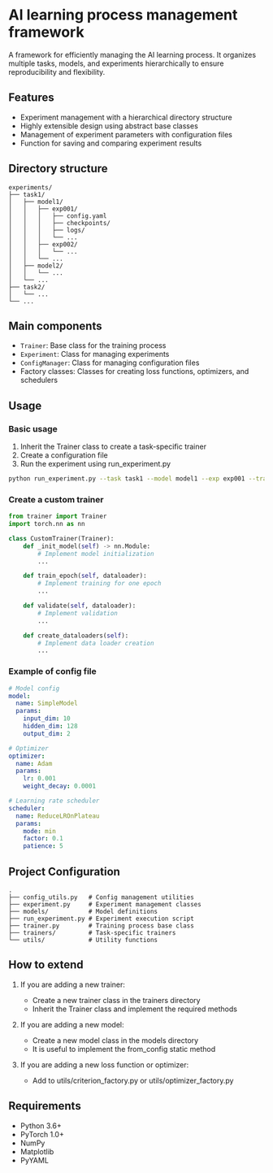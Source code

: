 # AI learning process management framework

A framework for efficiently managing the AI ​​learning process. It organizes multiple tasks, models, and experiments hierarchically to ensure reproducibility and flexibility.

## Features

- Experiment management with a hierarchical directory structure
- Highly extensible design using abstract base classes
- Management of experiment parameters with configuration files
- Function for saving and comparing experiment results

## Directory structure

```
experiments/
├── task1/
│   ├── model1/
│   │   ├── exp001/
│   │   │   ├── config.yaml
│   │   │   ├── checkpoints/
│   │   │   ├── logs/
│   │   │   └── ...
│   │   ├── exp002/
│   │   │   └── ...
│   │   └── ...
│   ├── model2/
│   │   └── ...
│   └── ...
├── task2/
│   └── ...
└── ...
```

## Main components
- `Trainer`: Base class for the training process
- `Experiment`: Class for managing experiments
- `ConfigManager`: Class for managing configuration files
- Factory classes: Classes for creating loss functions, optimizers, and schedulers

## Usage

### Basic usage

1. Inherit the Trainer class to create a task-specific trainer
2. Create a configuration file
3. Run the experiment using run_experiment.py

```bash
python run_experiment.py --task task1 --model model1 --exp exp001 --trainer_class CustomTrainer --base_config examples/default_config.yaml
```

### Create a custom trainer

```python
from trainer import Trainer
import torch.nn as nn

class CustomTrainer(Trainer):
    def _init_model(self) -> nn.Module:
        # Implement model initialization
        ...

    def train_epoch(self, dataloader):
        # Implement training for one epoch
        ...

    def validate(self, dataloader):
        # Implement validation
        ...

    def create_dataloaders(self):
        # Implement data loader creation
        ...
```

### Example of config file

```yaml
# Model config
model:
  name: SimpleModel
  params:
    input_dim: 10
    hidden_dim: 128
    output_dim: 2

# Optimizer
optimizer:
  name: Adam
  params:
    lr: 0.001
    weight_decay: 0.0001

# Learning rate scheduler
scheduler:
  name: ReduceLROnPlateau
  params:
    mode: min
    factor: 0.1
    patience: 5
```

## Project Configuration

```
.
├── config_utils.py   # Config management utilities
├── experiment.py     # Experiment management classes
├── models/           # Model definitions
├── run_experiment.py # Experiment execution script
├── trainer.py        # Training process base class
├── trainers/         # Task-specific trainers
└── utils/            # Utility functions
```

## How to extend

1. If you are adding a new trainer:
   - Create a new trainer class in the trainers directory
   - Inherit the Trainer class and implement the required methods

2. If you are adding a new model:
   - Create a new model class in the models directory
   - It is useful to implement the from_config static method

3. If you are adding a new loss function or optimizer:
   - Add to utils/criterion_factory.py or utils/optimizer_factory.py

## Requirements

- Python 3.6+
- PyTorch 1.0+
- NumPy
- Matplotlib
- PyYAML 